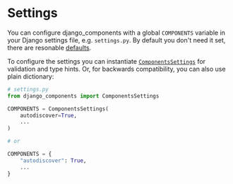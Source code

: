 # Settings

You can configure django_components with a global `COMPONENTS` variable in your Django settings file, e.g. `settings.py`.
By default you don't need it set, there are resonable [defaults](#settings-defaults).

To configure the settings you can instantiate [`ComponentsSettings`](../api#django_components.ComponentsSettings)
for validation and type hints. Or, for backwards compatibility, you can also use plain dictionary:

```python
# settings.py
from django_components import ComponentsSettings

COMPONENTS = ComponentsSettings(
    autodiscover=True,
    ...
)

# or

COMPONENTS = {
    "autodiscover": True,
    ...
}
```
